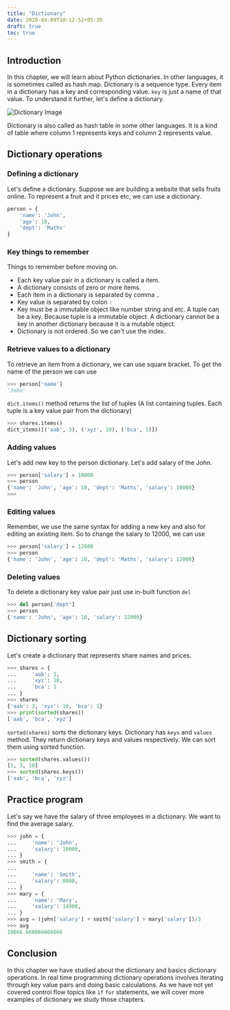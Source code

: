 ```yaml
---
title: "Dictionary"
date: 2020-04-09T10:12:52+05:30
draft: true
toc: true
---
```

## Introduction
In this chapter, we will learn about Python dictionaries. In other languages,
it is sometimes called as hash map. Dictionary is a sequence type. Every item
in a dictionary has a key and corresponding value. `key` is just a name
of that value. To understand it further, let's define a dictionary.

![Dictionary Image](/assets/images/dict.jpg)

Dictionary is also called as hash table in some other languages. It is a kind 
of table where column 1 represents keys and column 2 represents value.

## Dictionary operations
### Defining a dictionary
Let's define a dictionary. Suppose we are building a website that sells fruits
online. To represent a fruit and it prices etc, we can use a dictionary.
```python
person = {
    'name': 'John',
    'age': 18,
    'dept': 'Maths'
}
```

### Key things to remember
Things to remember before moving on.
- Each key value pair in a dictionary is called a item.
- A dictionary consists of zero or more items.
- Each item in a dictionary is separated by comma `,`
- Key value is separated by colon `:`
- Key must be a immutable object like number string and etc. A tuple can be a key.
  Because tuple is a immutable object. A dictionary cannot be a key in another dictionary
  because it is a mutable object.
- Dictionary is not ordered. So we can't use the index.

### Retrieve values to a dictionary
To retrieve an item from a dictionary, we can use square bracket. To get the name of
the person we can use
```python
>>> person['name']
'John'
```
`dict.items()` method returns the list of tuples (A list containing tuples. Each tuple is a
key value pair from the dictionary)
```python
>>> shares.items()
dict_items([('aab', 3), ('xyz', 10), ('bca', 1)])
```

### Adding values
Let's add new key to the person dictionary. Let's add salary of the John.
```python
>>> person['salary'] = 10000
>>> person
{'name': 'John', 'age': 18, 'dept': 'Maths', 'salary': 10000}
>>>
```

### Editing values
Remember, we use the same syntax for adding a new key and also for editing an
existing item. So to change the salary to 12000, we can use
```python
>>> person['salary'] = 12000
>>> person
{'name': 'John', 'age': 18, 'dept': 'Maths', 'salary': 12000}
```

### Deleting values
To delete a dictionary key value pair just use in-built function `del`
```python
>>> del person['dept']
>>> person
{'name': 'John', 'age': 18, 'salary': 12000}
```

## Dictionary sorting
Let's create a dictionary that represents share names and prices.
```python
>>> shares = {
...     'aab': 3,
...     'xyz': 10,
...     'bca': 1
... }
>>> shares
{'aab': 3, 'xyz': 10, 'bca': 1}
>>> print(sorted(shares))
['aab', 'bca', 'xyz']
```
`sorted(shares)` sorts the dictionary keys. Dictionary has `keys` and  `values` method.
They return dictionary keys and values respectively. We can sort them using sorted function.
```python
>>> sorted(shares.values())
[1, 3, 10]
>>> sorted(shares.keys())
['aab', 'bca', 'xyz']
```


## Practice program
Let's say we have the salary of three employees in a dictionary. We want to
find the average salary.
```python
>>> john = {
...     'name': 'John',
...     'salary': 10000,
... }
>>> smith = {
...
...     'name': 'Smith',
...     'salary': 8000,
... }
>>> mary = {
...     'name': 'Mary',
...     'salary': 14000,
... }
>>> avg = (john['salary'] + smith['salary'] + mary['salary'])/3
>>> avg
10666.666666666666
```

## Conclusion
In this chapter we have studied about the dictionary and basics dictionary
operations. In real time programming dictionary operations involves iterating
through key value pairs and doing basic calculations. As we have not yet
covered control flow topics like `if` `for` statements, we will cover more
examples of dictionary we study those chapters.